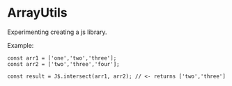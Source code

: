 # ArrayUtils

Experimenting creating a js library.

Example:

    const arr1 = ['one','two','three'];
    const arr2 = ['two','three','four'];

    const result = J$.intersect(arr1, arr2); // <- returns ['two','three']